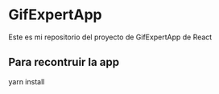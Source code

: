 # GifExpertApp

Este es mi repositorio del proyecto de GifExpertApp de React

## Para recontruir la app

yarn install